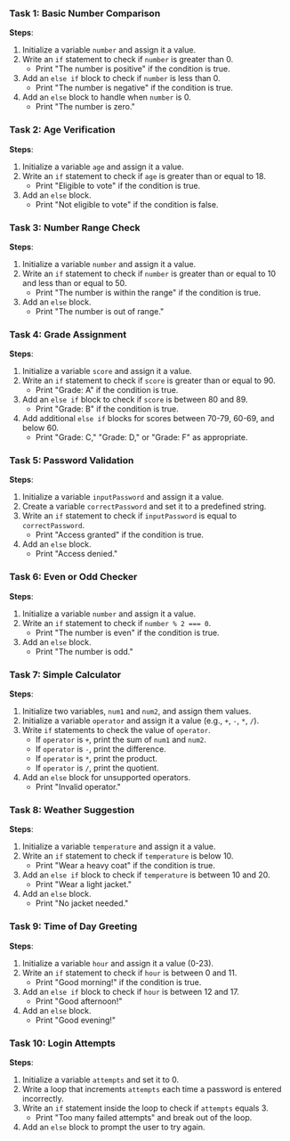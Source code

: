 ### Task 1: Basic Number Comparison
**Steps**:
1. Initialize a variable `number` and assign it a value.
2. Write an `if` statement to check if `number` is greater than 0.
   - Print "The number is positive" if the condition is true.
3. Add an `else if` block to check if `number` is less than 0.
   - Print "The number is negative" if the condition is true.
4. Add an `else` block to handle when `number` is 0.
   - Print "The number is zero."

### Task 2: Age Verification
**Steps**:
1. Initialize a variable `age` and assign it a value.
2. Write an `if` statement to check if `age` is greater than or equal to 18.
   - Print "Eligible to vote" if the condition is true.
3. Add an `else` block.
   - Print "Not eligible to vote" if the condition is false.

### Task 3: Number Range Check
**Steps**:
1. Initialize a variable `number` and assign it a value.
2. Write an `if` statement to check if `number` is greater than or equal to 10 and less than or equal to 50.
   - Print "The number is within the range" if the condition is true.
3. Add an `else` block.
   - Print "The number is out of range."

### Task 4: Grade Assignment
**Steps**:
1. Initialize a variable `score` and assign it a value.
2. Write an `if` statement to check if `score` is greater than or equal to 90.
   - Print "Grade: A" if the condition is true.
3. Add an `else if` block to check if `score` is between 80 and 89.
   - Print "Grade: B" if the condition is true.
4. Add additional `else if` blocks for scores between 70-79, 60-69, and below 60.
   - Print "Grade: C," "Grade: D," or "Grade: F" as appropriate.

### Task 5: Password Validation
**Steps**:
1. Initialize a variable `inputPassword` and assign it a value.
2. Create a variable `correctPassword` and set it to a predefined string.
3. Write an `if` statement to check if `inputPassword` is equal to `correctPassword`.
   - Print "Access granted" if the condition is true.
4. Add an `else` block.
   - Print "Access denied."

### Task 6: Even or Odd Checker
**Steps**:
1. Initialize a variable `number` and assign it a value.
2. Write an `if` statement to check if `number % 2 === 0`.
   - Print "The number is even" if the condition is true.
3. Add an `else` block.
   - Print "The number is odd."

### Task 7: Simple Calculator
**Steps**:
1. Initialize two variables, `num1` and `num2`, and assign them values.
2. Initialize a variable `operator` and assign it a value (e.g., `+`, `-`, `*`, `/`).
3. Write `if` statements to check the value of `operator`.
   - If `operator` is `+`, print the sum of `num1` and `num2`.
   - If `operator` is `-`, print the difference.
   - If `operator` is `*`, print the product.
   - If `operator` is `/`, print the quotient.
4. Add an `else` block for unsupported operators.
   - Print "Invalid operator."

### Task 8: Weather Suggestion
**Steps**:
1. Initialize a variable `temperature` and assign it a value.
2. Write an `if` statement to check if `temperature` is below 10.
   - Print "Wear a heavy coat" if the condition is true.
3. Add an `else if` block to check if `temperature` is between 10 and 20.
   - Print "Wear a light jacket."
4. Add an `else` block.
   - Print "No jacket needed."

### Task 9: Time of Day Greeting
**Steps**:
1. Initialize a variable `hour` and assign it a value (0-23).
2. Write an `if` statement to check if `hour` is between 0 and 11.
   - Print "Good morning!" if the condition is true.
3. Add an `else if` block to check if `hour` is between 12 and 17.
   - Print "Good afternoon!"
4. Add an `else` block.
   - Print "Good evening!"

### Task 10: Login Attempts
**Steps**:
1. Initialize a variable `attempts` and set it to 0.
2. Write a loop that increments `attempts` each time a password is entered incorrectly.
3. Write an `if` statement inside the loop to check if `attempts` equals 3.
   - Print "Too many failed attempts" and break out of the loop.
4. Add an `else` block to prompt the user to try again.
